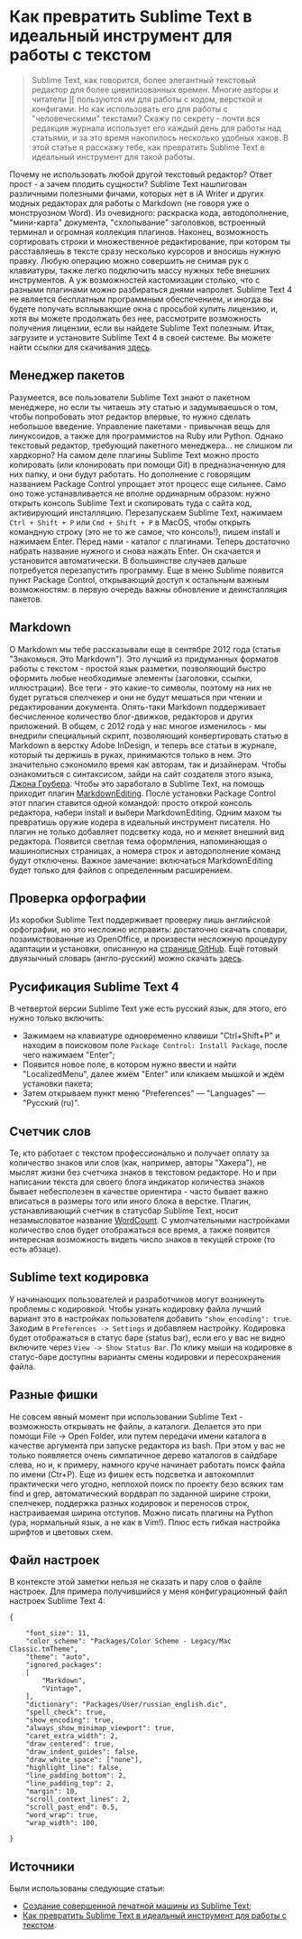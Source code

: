 # Как превратить Sublime Text в идеальный инструмент для работы с текстом
> Sublime Text, как говорится, более элегантный текстовый редактор для более цивилизованных времен. Многие авторы и читатели ][ пользуются им для работы с кодом, версткой и конфигами. Но как использовать его для работы с "человеческими" текстами? Скажу по секрету - почти вся редакция журнала использует его каждый день для работы над статьями, и за это время накопилось несколько удобных хаков. В этой статье я расскажу тебе, как превратить Sublime Text в идеальный инструмент для такой работы.

Почему не использовать любой другой текстовый редактор? Ответ прост - а зачем плодить сущности? Sublime Text нашпигован различными полезными фичами, которых нет в iA Writer и других модных редакторах для работы с Markdown (не говоря уже о монструозном Word). Из очевидного: раскраска кода, автодополнение, "мини-карта" документа, "схлопывание" заголовков, встроенный терминал и огромная коллекция плагинов. Наконец, возможность сортировать строки и множественное редактирование, при котором ты расставляешь в тексте сразу несколько курсоров и вносишь нужную правку. Любую операцию можно совершить не снимая рук с клавиатуры, также легко подключить массу нужных тебе внешних инструментов. А уж возможностей кастомизации столько, что с разными плагинами можно разбираться днями напролет.
Sublime Text 4 не является бесплатным программным обеспечением, и иногда вы будете получать всплывающие окна с просьбой купить лицензию, и, хотя вы можете продолжать без нее, рассмотрите возможность получения лицензии, если вы найдете Sublime Text полезным. Итак, загрузите и установите Sublime Text 4 в своей системе. Вы можете найти ссылки для скачивания [здесь](https://www.sublimetext.com/download).

## Менеджер пакетов
Разумеется, все пользователи Sublime Text знают о пакетном менеджере, но если ты читаешь эту статью и задумываешься о том, чтобы попробовать этот редактор впервые, то нужно сделать небольшое введение. Управление пакетами - привычная вещь для линуксоидов, а также для программистов на Ruby или Python. Однако текстовый редактор, требующий пакетного менеджера... не слишком ли хардкорно? На самом деле плагины Sublime Text можно просто копировать (или клонировать при помощи Git) в предназначенную для них папку, и они будут работать. Но дополнение с говорящим названием Package Control упрощает этот процесс еще сильнее. Само оно тоже устанавливается не вполне ординарным образом: нужно открыть консоль Sublime Text и скопировать туда с сайта код, активирующий инсталляцию. Перезапускаем Sublime Text, нажимаем `Ctrl + Shift + P` или `Cmd + Shift + P` в MacOS, чтобы открыть командную строку (это не то же самое, что консоль!), пишем install и нажимаем Enter. Перед нами - каталог с плагинами. Теперь достаточно набрать название нужного и снова нажать Enter. Он скачается и установится автоматически. В большинстве случаев дальше потребуется перезапустить программу. Еще в меню Sublime появится пункт Package Control, открывающий доступ к остальным важным возможностям: в первую очередь важны обновление и деинсталляция пакетов.

## Markdown
О Markdown мы тебе рассказывали еще в сентябре 2012 года (статья "Знакомься. Это Markdown"). Это лучший из придуманных форматов работы с текстом - простой язык разметки, позволяющий быстро оформить любые необходимые элементы (заголовки, ссылки, иллюстрации). Все теги - это какие-то символы, поэтому на них не будет ругаться спелчекер и они не будут мешаться при чтении и редактировании документа. Опять-таки Markdown поддерживает бесчисленное количество блог-движков, редакторов и других приложений. В общем, с 2012 года у нас многое изменилось - мы внедрили специальный скрипт, позволяющий конвертировать статью в Markdown в верстку Adobe InDesign, и теперь все статьи в журнале, который ты держишь в руках, принимаются только в нем. Это значительно сэкономило время как авторам, так и дизайнерам. 
Чтобы ознакомиться с синтаксисом, зайди на сайт создателя этого языка, [Джона Грубера](http://daringfireball.net/projects/markdown). Чтобы это заработало в Sublime Text, на помощь приходит плагин [MarkdownEditing](https://github.com/SublimeText-Markdown/MarkdownEditing). После установки Package Control этот плагин ставится одной командой: просто открой консоль редактора, набери install и выбери MarkdownEditing. Одним махом ты превратишь оружие кодера в идеальный инструмент писателя. Но плагин не только добавляет подсветку кода, но и меняет внешний вид редактора. Появится светлая тема оформления, напоминающая о машинописных страницах, а номера строк и автодополнение команд будут отключены. Важное замечание: включаться MarkdownEditing будет только для файлов с определенным расширением.

## Проверка орфографии
Из коробки Sublime Text поддерживает проверку лишь английской орфографии, но это несложно исправить: достаточно скачать словари, позаимствованные из OpenOffice, и произвести несложную процедуру адаптации и установки, описанную на [странице GitHub](https://github.com/SublimeText/Dictionaries). Ещё готовый двуязычный словарь (англо-русский) можно скачать [здесь](https://www.dropbox.com/s/rwobdbdyt0amwmf/russian_english.zip).

## Русификация Sublime Text 4
В четвертой версии Sublime Text уже есть русский язык, для этого, его нужно только включить:
- Зажимаем на клавиатуре одновременно клавиши "Ctrl+Shift+P" и находим в поисковом поле `Package Control: Install Package`, после чего нажимаем "Enter";
- Появится новое поле, в котором нужно ввести и найти "LocalizedMenu", далее жмём "Enter" или кликаем мышкой и ждём установки пакета;
- Затем открываем пункт меню "Preferences" — "Languages" — "Русский (ru)".

## Счетчик слов
Те, кто работает с текстом профессионально и получает оплату за количество знаков или слов (как, например, авторы "Хакера"), не мыслят жизни без счетчика знаков в текстовом редакторе. Но и при написании текста для своего блога индикатор количества знаков бывает небесполезен в качестве ориентира - часто бывает важно вписаться в размеры того или иного блока в верстке. Плагин, устанавливающий счетчик в статусбар Sublime Text, носит незамысловатое название [WordCount](https://github.com/SublimeText/WordCount). С умолчательными настройками количество слов будет отображаться все время, а также появится интересная возможность видеть число знаков в текущей строке (то есть абзаце).

## Sublime text кодировка
У начинающих пользователей и разработчиков могут возникнуть проблемы с кодировкой. Чтобы узнать кодировку файла лучший вариант это в настройках пользователя добавить `"show_encoding": true`. Заходим в `Preferences -> Settings` и добавляем настройку. Кодировка будет отображаться в статус баре (status bar), если его у вас не видно включите через `View -> Show Status Bar`. По клику мыши на кодировке в статус-баре доступны варианты смены кодировки и пересохранения файла.

## Разные фишки
Не совсем явный момент при использовании Sublime Text - возможность открывать не файлы, а каталоги. Делается это при помощи File → Open Folder, или путем передачи имени каталога в качестве аргумента при запуске редактора из bash. При этом у вас не только появляется очень симпатичное дерево каталогов в сайдбаре слева, но и, к примеру, намного круче начинает работать поиск файла по имени (Ctr+P).
Еще из фишек есть подсветка и автокомплит практически чего угодно, неплохой поиск по проекту безо всяких там find и grep, автоматический вордврап по заданной ширине строки, спелчекер, поддержка разных кодировок и переносов строк, настраиваемая ширина отступов. Можно писать плагины на Python (ура, нормальный язык, а не как в Vim!). Плюс есть гибкая настройка шрифтов и цветовых схем.

## Файл настроек
В контексте этой заметки нельзя не сказать и пару слов о файле настроек.
Для примера получившийся у меня конфигурационный файл настроек Sublime Text 4:
```
{

	"font_size": 11,
	"color_scheme": "Packages/Color Scheme - Legacy/Mac Classic.tmTheme",
	"theme": "auto",
	"ignored_packages":
	[
		"Markdown",
		"Vintage",
	],
	"dictionary": "Packages/User/russian_english.dic",
	"spell_check": true,
	"show_encoding": true,
	"always_show_minimap_viewport": true,
	"caret_extra_width": 2,
	"draw_centered": true,
    "draw_indent_guides": false,
    "draw_white_space": ["none"],
    "highlight_line": false,
    "line_padding_bottom": 2,
    "line_padding_top": 2,
    "margin": 10,
    "scroll_context_lines": 2,
    "scroll_past_end": 0.5,
    "word_wrap": true,
    "wrap_width": 100,

}
```

## Источники
Были использованы следующие статьи:
- [Создание совершенной печатной машины из Sublime Text](https://habr.com/ru/company/macloud/blog/552842/);
- [Как превратить Sublime Text в идеальный инструмент для работы с текстом](https://xakep.ru/2014/07/28/sublime-text-not-for-coding/).